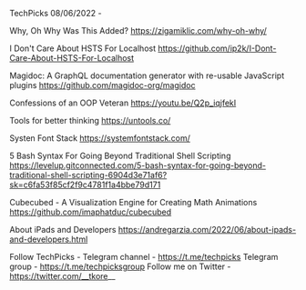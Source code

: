 TechPicks 08/06/2022 -

Why, Oh Why Was This Added?
https://zigamiklic.com/why-oh-why/

I Don't Care About HSTS For Localhost
https://github.com/ip2k/I-Dont-Care-About-HSTS-For-Localhost

Magidoc: A GraphQL documentation generator with re-usable JavaScript plugins
https://github.com/magidoc-org/magidoc

Confessions of an OOP Veteran
https://youtu.be/Q2p_iqjfekI

Tools for better thinking
https://untools.co/

Systen Font Stack
https://systemfontstack.com/

5 Bash Syntax For Going Beyond Traditional Shell Scripting
https://levelup.gitconnected.com/5-bash-syntax-for-going-beyond-traditional-shell-scripting-6904d3e71af6?sk=c6fa53f85cf2f9c4781f1a4bbe79d171

Cubecubed - A Visualization Engine for Creating Math Animations
https://github.com/imaphatduc/cubecubed

About iPads and Developers
https://andregarzia.com/2022/06/about-ipads-and-developers.html

Follow TechPicks -
Telegram channel - https://t.me/techpicks
Telegram group - https://t.me/techpicksgroup
Follow me on Twitter - https://twitter.com/__tkore__